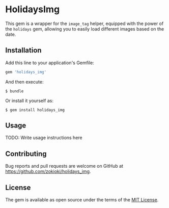 # HolidaysImg

This gem is a wrapper for the `image_tag` helper, equipped with the power of the `holidays` gem, allowing you to easily load different images based on the date.

## Installation

Add this line to your application's Gemfile:

```ruby
gem 'holidays_img'
```

And then execute:

    $ bundle

Or install it yourself as:

    $ gem install holidays_img

## Usage

TODO: Write usage instructions here

## Contributing

Bug reports and pull requests are welcome on GitHub at https://github.com/zokioki/holidays_img.

## License

The gem is available as open source under the terms of the [MIT License](http://opensource.org/licenses/MIT).
